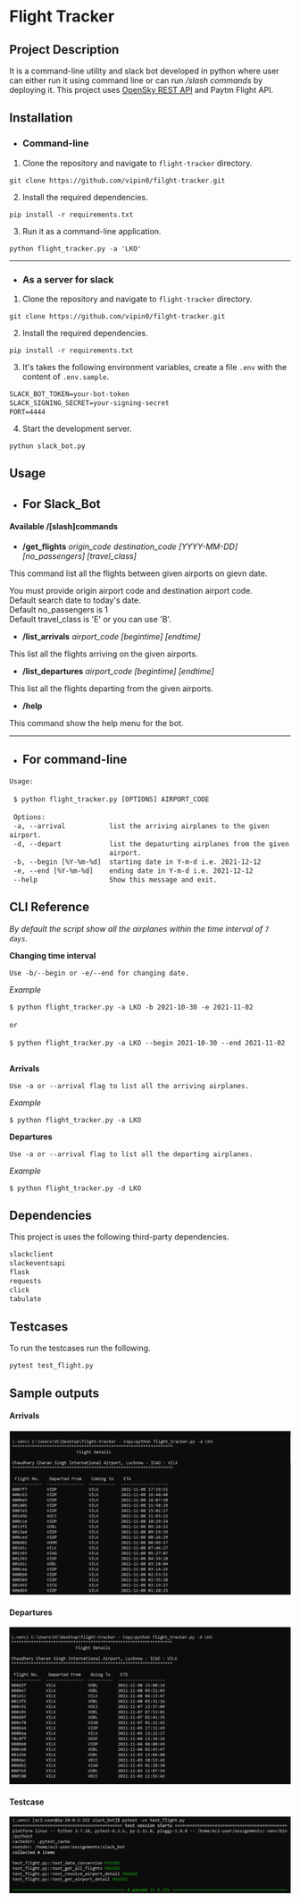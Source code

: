 # Flight Tracker


## Project Description

It is a command-line utility and slack bot developed in python where user can either run it using command line or can run */slash commands* by deploying it. This project uses [OpenSky REST API](https://opensky-network.org/apidoc/rest.html) and Paytm Flight API.



## Installation


- ### Command-line

1. Clone the repository and navigate to `flight-tracker` directory.
```
git clone https://github.com/vipin0/filght-tracker.git
```
  
2. Install the required dependencies.
```
pip install -r requirements.txt
```
3. Run it as a command-line application.
```
python flight_tracker.py -a 'LKO'
```
<hr>

- ### As a server for slack

1. Clone the repository and navigate to `flight-tracker` directory.
```
git clone https://github.com/vipin0/filght-tracker.git
```
2. Install the required dependencies.
```
pip install -r requirements.txt
```
3. It's takes the following environment variables, create a file `.env` with the content of `.env.sample`.
```
SLACK_BOT_TOKEN=your-bot-token
SLACK_SIGNING_SECRET=your-signing-secret
PORT=4444
```
4. Start the development server.
```
python slack_bot.py
```

## Usage


- ## For Slack_Bot
#### Available /[slash]commands
- **/get_flights** *origin_code* *destination_code* *[YYYY-MM-DD]* *[no_passengers]* *[travel_class]*

 This command list all the flights between given airports on gievn date.

 You must provide origin airport code and destination airport code.<br>
    Default search date to today\'s date.<br>
    Default no_passengers is 1<br>
    Default travel_class is \'E\' or you can use \'B\'.

 - **/list_arrivals** *airport_code* *[begintime]* *[endtime]*

 This list all the flights arriving on the given airports.

 - **/list_departures** *airport_code* *[begintime]* *[endtime]*

 This list all the flights departing from the given airports.

 - **/help** 

 This command show the help menu for the bot.
<hr>

 - ## For command-line 

 ```
Usage: 

  $ python flight_tracker.py [OPTIONS] AIRPORT_CODE

  Options:
  -a, --arrival           list the arriving airplanes to the given airport.
  -d, --depart            list the depaturting airplanes from the given
                          airport.
  -b, --begin [%Y-%m-%d]  starting date in Y-m-d i.e. 2021-12-12
  -e, --end [%Y-%m-%d]    ending date in Y-m-d i.e. 2021-12-12
  --help                  Show this message and exit.

```

## CLI Reference
  *By default the script show all the airplanes within the time interval of `7 days`.*

  **Changing time interval**
  
    Use -b/--begin or -e/--end for changing date.
  
  *Example*
  ```
  $ python flight_tracker.py -a LKO -b 2021-10-30 -e 2021-11-02
  
  or
  
  $ python flight_tracker.py -a LKO --begin 2021-10-30 --end 2021-11-02


  ```

  **Arrivals**

    Use -a or --arrival flag to list all the arriving airplanes.
  
  *Example*

  ```
  $ python flight_tracker.py -a LKO
  ```

  **Departures**

    Use -a or --arrival flag to list all the departing airplanes.
  
  *Example*

  ```
  $ python flight_tracker.py -d LKO
  ```

## Dependencies
This project is uses the following third-party dependencies.
```
slackclient
slackeventsapi
flask
requests
click
tabulate
```

## Testcases
To run the testcases run the following.
```
pytest test_flight.py
```

## Sample outputs
 #### Arrivals
 <img src="images/arrival.PNG"/><br>
 
 #### Departures
 <img src="images/depart.PNG"/><br>

 #### Testcase
 <img src="images/tests.PNG"/>



